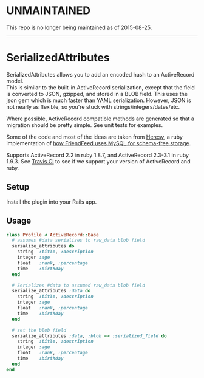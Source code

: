 # UNMAINTAINED

This repo is no longer being maintained as of 2015-08-25.

---

# SerializedAttributes

SerializedAttributes allows you to add an encoded hash to an ActiveRecord model.  
This is similar to the built-in ActiveRecord serialization, except that the field 
is converted to JSON, gzipped, and stored in a BLOB field.  This uses the json
gem which is much faster than YAML serialization.  However, JSON is not nearly as
flexible, so you're stuck with strings/integers/dates/etc.

Where possible, ActiveRecord compatible methods are generated so that a migration 
should be pretty simple.  See unit tests for examples.

Some of the code and most of the ideas are taken from [Heresy][Heresy], a ruby
implementation of [how FriendFeed uses MySQL for schema-free storage][schemafree].

Supports ActiveRecord 2.2 in ruby 1.8.7, and ActiveRecord 2.3-3.1 in ruby 1.9.3.
See [Travis CI][travis] to see if we support your version of
ActiveRecord and ruby.

[Heresy]: https://github.com/kabuki/heresy
[schemafree]: http://bret.appspot.com/entry/how-friendfeed-uses-mysql
[travis]: http://travis-ci.org/#!/technoweenie/serialized_attributes

## Setup

Install the plugin into your Rails app.

## Usage

```ruby
class Profile < ActiveRecord::Base
  # assumes #data serializes to raw_data blob field
  serialize_attributes do
    string  :title, :description
    integer :age
    float   :rank, :percentage
    time    :birthday
  end

  # Serializes #data to assumed raw_data blob field
  serialize_attributes :data do
    string  :title, :description
    integer :age
    float   :rank, :percentage
    time    :birthday
  end

  # set the blob field
  serialize_attributes :data, :blob => :serialized_field do
    string  :title, :description
    integer :age
    float   :rank, :percentage
    time    :birthday
  end
end
```

